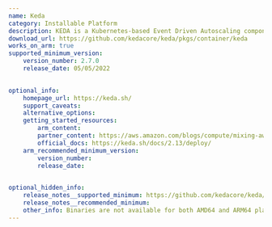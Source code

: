 ```yaml
--- 
name: Keda 
category: Installable Platform
description: KEDA is a Kubernetes-based Event Driven Autoscaling component. It provides event driven scale for any container running in Kubernetes.
download_url: https://github.com/kedacore/keda/pkgs/container/keda
works_on_arm: true
supported_minimum_version: 
    version_number: 2.7.0
    release_date: 05/05/2022 

  
optional_info:
    homepage_url: https://keda.sh/
    support_caveats: 
    alternative_options: 
    getting_started_resources: 
        arm_content:
        partner_content: https://aws.amazon.com/blogs/compute/mixing-aws-graviton-with-x86-cpus-to-optimize-cost-and-resilience-using-amazon-eks/
        official_docs: https://keda.sh/docs/2.13/deploy/
    arm_recommended_minimum_version: 
        version_number: 
        release_date: 

  
optional_hidden_info:
    release_notes__supported_minimum: https://github.com/kedacore/keda/blob/main/CHANGELOG.md#v270
    release_notes__recommended_minimum: 
    other_info: Binaries are not available for both AMD64 and ARM64 platforms. Releasing Docker image for both ARM64 and AMD64 from version [2.7.0](https://github.com/kedacore/keda/pkgs/container/keda/21356119?tag=2.7.0)
--- 
```

